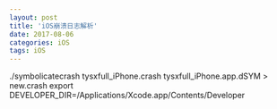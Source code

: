 ```yaml
---
layout: post
title: 'iOS崩溃日志解析'
date: 2017-08-06
categories: iOS
tags: iOS
---
```


./symbolicatecrash tysxfull_iPhone.crash tysxfull_iPhone.app.dSYM > new.crash
export DEVELOPER_DIR=/Applications/Xcode.app/Contents/Developer
